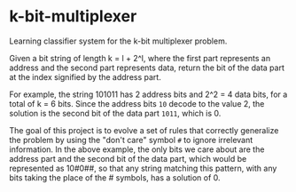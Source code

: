 # k-bit-multiplexer

Learning classifier system for the k-bit multiplexer problem.

Given a bit string of length k = l + 2^l, where the first part represents an
address and the second part represents data, return the bit of the data part
at the index signified by the address part.

For example, the string 101011 has 2 address bits and 2^2 = 4 data bits, for
a total of k = 6 bits. Since the address bits `10` decode to the value 2,
the solution is the second bit of the data part `1011`, which is 0.

The goal of this project is to evolve a set of rules that correctly generalize
the problem by using the "don't care" symbol `#` to ignore irrelevant
information. In the above example, the only bits we care about are the address
part and the second bit of the data part, which would be represented as
10#0##, so that any string matching this pattern, with any bits taking the
place of the # symbols, has a solution of 0.